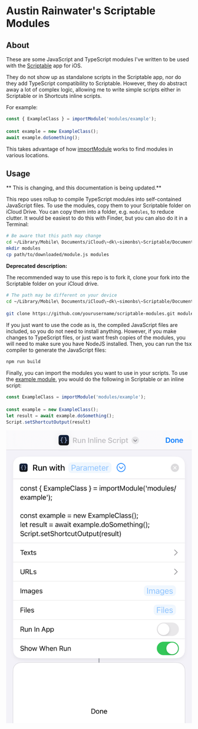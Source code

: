 # Austin Rainwater's Scriptable Modules

## About

These are some JavaScript and TypeScript modules I've written to be used with the 
[Scriptable](https://scriptable.app) app for iOS. 

They do not show up as standalone scripts in the Scriptable app, nor do they add TypeScript 
compatibility to Scriptable. However, they do abstract away a lot of complex logic, allowing me to
write simple scripts either in Scriptable or in Shortcuts inline scripts.

For example:

```javascript
const { ExampleClass } = importModule('modules/example');

const example = new ExampleClass();
await example.doSomething();
```

This takes advantage of how [importModule](https://docs.scriptable.app/importmodule/) works to find
modules in various locations.

## Usage

** This is changing, and this documentation is being updated.**

This repo uses rollup to compile TypeScript modules into self-contained JavaScript files. To use the modules, copy them to your Scriptable folder on iCloud Drive. You can copy them into a folder, e.g. `modules`, to reduce clutter. It would be easiest to do this with Finder, but you can also do it in a Terminal:

```bash
# Be aware that this path may change
cd ~/Library/Mobile\ Documents/iCloud\~dk\~simonbs\~Scriptable/Documents
mkdir modules
cp path/to/downloaded/module.js modules
```

**Deprecated description:**

The recommended way to use this repo is to fork it, clone your fork into the Scriptable folder
on your iCloud drive. 

```bash
# The path may be different on your device
cd ~/Library/Mobile\ Documents/iCloud\~dk\~simonbs\~Scriptable/Documents

git clone https://github.com/yourusername/scriptable-modules.git modules
```

If you just want to use the code as is, the compiled JavaScript files are included, so you do not 
need to install anything. However, if you make changes to TypeScript files, or just want fresh 
copies of the modules, you will need to make sure you have NodeJS installed. Then, you can run 
the tsx compiler to generate the JavaScript files:

```bash
npm run build
```

Finally, you can import the modules you want to use in your scripts. To use the 
[example module](example/index.ts), you would do the following in Scriptable or an inline script:

```javascript
const ExampleClass = importModule('modules/example');

const example = new ExampleClass();
let result = await example.doSomething();
Script.setShortcutOutput(result)
```

![Example shortcut](img/shortcut.png)